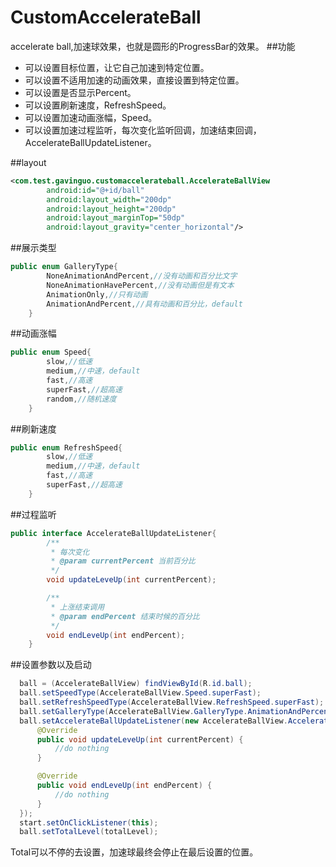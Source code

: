 # CustomAccelerateBall
accelerate ball,加速球效果，也就是圆形的ProgressBar的效果。
##功能
* 可以设置目标位置，让它自己加速到特定位置。
* 可以设置不适用加速的动画效果，直接设置到特定位置。
* 可以设置是否显示Percent。
* 可以设置刷新速度，RefreshSpeed。
* 可以设置加速动画涨幅，Speed。
* 可以设置加速过程监听，每次变化监听回调，加速结束回调，AccelerateBallUpdateListener。

##layout
```xml
<com.test.gavinguo.customaccelerateball.AccelerateBallView
        android:id="@+id/ball"
        android:layout_width="200dp"
        android:layout_height="200dp"
        android:layout_marginTop="50dp"
        android:layout_gravity="center_horizontal"/>
```

##展示类型
```java
public enum GalleryType{
        NoneAnimationAndPercent,//没有动画和百分比文字
        NoneAnimationHavePercent,//没有动画但是有文本
        AnimationOnly,//只有动画
        AnimationAndPercent,//具有动画和百分比，default
    }
```

##动画涨幅
```java
public enum Speed{
        slow,//低速
        medium,//中速，default
        fast,//高速
        superFast,//超高速
        random,//随机速度
    }
```

##刷新速度
```java
public enum RefreshSpeed{
        slow,//低速
        medium,//中速，default
        fast,//高速
        superFast,//超高速
    }
```

##过程监听
```java
public interface AccelerateBallUpdateListener{
        /**
         * 每次变化
         * @param currentPercent 当前百分比
         */
        void updateLeveUp(int currentPercent);

        /**
         * 上涨结束调用
         * @param endPercent 结束时候的百分比
         */
        void endLeveUp(int endPercent);
    }
```
##设置参数以及启动
```java
  ball = (AccelerateBallView) findViewById(R.id.ball);
  ball.setSpeedType(AccelerateBallView.Speed.superFast);
  ball.setRefreshSpeedType(AccelerateBallView.RefreshSpeed.superFast);
  ball.setGalleryType(AccelerateBallView.GalleryType.AnimationAndPercent);
  ball.setAccelerateBallUpdateListener(new AccelerateBallView.AccelerateBallUpdateListener() {
      @Override
      public void updateLeveUp(int currentPercent) {
          //do nothing
      }

      @Override
      public void endLeveUp(int endPercent) {
          //do nothing
      }
  });
  start.setOnClickListener(this);
  ball.setTotalLevel(totalLevel);
```
Total可以不停的去设置，加速球最终会停止在最后设置的位置。



